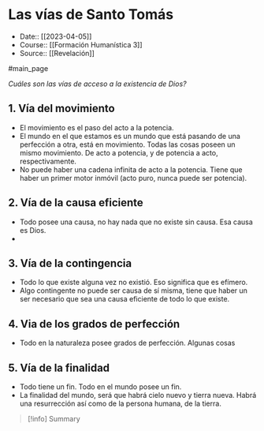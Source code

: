 # Las vías de Santo Tomás

- Date:: [[2023-04-05]]
- Course:: [[Formación Humanística 3]]
- Source:: [[Revelación]]

#main_page 

*Cuáles son las vías de acceso a la existencia de Dios?*

## 1. Vía del movimiento
- El movimiento es el paso del acto a la potencia.
- El mundo en el que estamos es un mundo que está pasando de una perfección a otra, está en movimiento. Todas las cosas poseen un mismo movimiento. De acto a potencia, y de potencia a acto, respectivamente.
- No puede haber una cadena infinita de acto a la potencia. Tiene que haber un primer motor inmóvil (acto puro, nunca puede ser potencia).

## 2. Vía de la causa eficiente
- Todo posee una causa, no hay nada que no existe sin causa. Esa causa es Dios.
- 

## 3. Vía de la contingencia
- Todo lo que existe alguna vez no existió. Eso significa que es efímero.
- Algo contingente no puede ser causa de sí misma, tiene que haber un ser necesario que sea una causa eficiente de todo lo que existe.

## 4. Via de los grados de perfección
- Todo en la naturaleza posee grados de perfección. Algunas cosas 


## 5. Vía de la finalidad
- Todo tiene un fin. Todo en el mundo posee un fin. 
- La finalidad del mundo, será que habrá cielo nuevo y tierra nueva. Habrá una resurrección así como de la persona humana, de la tierra.


>[!info] Summary
>


